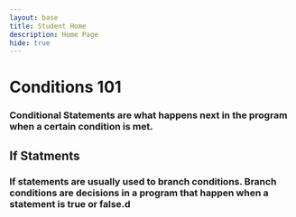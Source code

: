 ```yaml
---
layout: base
title: Student Home 
description: Home Page
hide: true
---
```



# Conditions 101 

### Conditional Statements are what happens next in the program when a certain condition is met. 

## If Statments

### If statements are usually used to branch conditions. Branch conditions are decisions in a program that happen when a statement is true or false.d